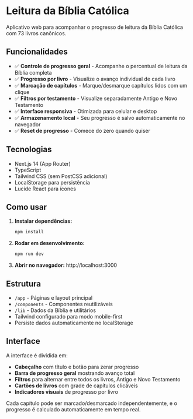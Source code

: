 # Leitura da Bíblia Católica

Aplicativo web para acompanhar o progresso de leitura da Bíblia Católica com 73 livros canônicos.

## Funcionalidades

- ✅ **Controle de progresso geral** - Acompanhe o percentual de leitura da Bíblia completa
- ✅ **Progresso por livro** - Visualize o avanço individual de cada livro 
- ✅ **Marcação de capítulos** - Marque/desmarque capítulos lidos com um clique
- ✅ **Filtros por testamento** - Visualize separadamente Antigo e Novo Testamento
- ✅ **Interface responsiva** - Otimizada para celular e desktop
- ✅ **Armazenamento local** - Seu progresso é salvo automaticamente no navegador
- ✅ **Reset de progresso** - Comece do zero quando quiser

## Tecnologias

- Next.js 14 (App Router)
- TypeScript
- Tailwind CSS (sem PostCSS adicional)
- LocalStorage para persistência
- Lucide React para ícones

## Como usar

1. **Instalar dependências:**
   ```bash
   npm install
   ```

2. **Rodar em desenvolvimento:**
   ```bash
   npm run dev
   ```

3. **Abrir no navegador:** http://localhost:3000

## Estrutura

- `/app` - Páginas e layout principal
- `/components` - Componentes reutilizáveis  
- `/lib` - Dados da Bíblia e utilitários
- Tailwind configurado para modo mobile-first
- Persiste dados automaticamente no localStorage

## Interface

A interface é dividida em:

- **Cabeçalho** com título e botão para zerar progresso
- **Barra de progresso geral** mostrando avanço total
- **Filtros** para alternar entre todos os livros, Antigo e Novo Testamento
- **Cartões de livros** com grade de capítulos clicáveis
- **Indicadores visuais** de progresso por livro

Cada capítulo pode ser marcado/desmarcado independentemente, e o progresso é calculado automaticamente em tempo real.